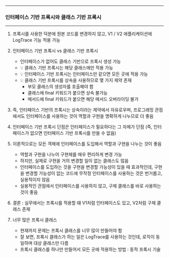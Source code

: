 -----
### 인터페이스 기반 프록시와 클래스 기반 프록시
-----
1. 프록시를 사용한 덕분에 원본 코드를 변경하지 않고, V1 / V2 애플리케이션에 LogTrace 기능 적용 가능
2. 인터페이스 기반 프록시 vs 클래스 기반 프록시
   - 인터페이스가 없어도 클래스 기반으로 프록시 생성 가능
   - 💡 클래스 기반 프록시는 해당 클래스에만 적용 가능
   - 💡 인터페이스 기반 프록시는 인터페이스만 같으면 모든 곳에 적용 가능
   - 💡 클래스 기반 프록시를 상속을 사용하므로 몇 가지 제약 존재
     + 부모 클래스의 생성자를 호출해야 함
     + 클래스에 final 키워드가 붙으면 상속 불가능
     + 메서드에 final 키워드가 붙으면 해당 메서드 오버라이딩 불가

3. 즉, 인터페이스 기반의 프록시는 상속이라는 제약에서 자유로우며, 프로그래밍 관점에서도 인터페이스를 사용하는 것이 역할과 구현을 명확하게 나누므로 더 좋음
4. 인터페이스 기반 프록시 단점은 인터페이스가 필요하다는 그 자체가 단점 (즉, 인터페이스가 없으면 인터페이스 기반 프록시를 만들 수 없음)
5. 이론적으로는 모든 객체에 인터페이스를 도입해서 역할과 구현을 나누는 것이 좋음
   - 역할과 구현을 나누어 구현체를 매우 편리하게 변경 가능
   - 하지만, 실제로 구현을 거의 변경할 일이 없는 클래스도 많음
   - 인터페이스를 도입하는 것을 구현을 변경할 가능성이 있을 때 효과적인데, 구현을 변경할 가능성이 없는 코드에 무작정 인터페이스를 사용하는 것은 번거롭고, 실용적이지 않음
   - 실용적인 관점에서 인터페이스를 사용하지 않고, 구체 클래스를 바로 사용하는 것이 좋음

6. 결론 : 실무에서는 프록시를 적용할 떄 V1처럼 인터페이스도 있고, V2처럼 구체 클래스 존재
7. 너무 많은 프록시 클래스
   - 현재까지 문제는 프록시 클래스를 너무 많이 만들어야 함
   - 잘 보면, 프록시 클래스가 하는 일은 LogTrace를 사용하는 것인데, 로직이 동일하며 대상 클래스만 다름
   - 프록시 클래스를 하나만 만들어서 모든 곳에 적용하는 방법 : 동적 프록시 기술
   

